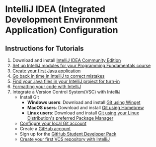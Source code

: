 # IntelliJ IDEA (Integrated Development Environment Application) Configuration

## Instructions for Tutorials
1. Download and install [IntelliJ IDEA Community Edition](https://www.jetbrains.com/idea/download/)
2. [Set up IntelliJ modules for your Programming Fundamentals course](https://youtu.be/WDCA1kTpPr4)
3. [Create your first Java application](https://youtu.be/PYs2S1GCOZE)
4. [Go back in time in IntelliJ to correct mistakes](https://youtu.be/aeEfjc279bA)
5. [Find your .java files in your IntelliJ project for turn-in](https://youtu.be/_gPv6GDwC90)
6. [Formatting your code with IntelliJ](https://youtu.be/lO7s2WcW13o)
7. Integrate a Version Control System(VSC) with IntelliJ
    * Install Git
        * **Windows users**: Download and install [Git using Winget](https://git-scm.com/download/win)
        * **MacOS users**: Download and install [Git using Homebrew](https://git-scm.com/download/mac)
        * **Linux users**: Download and install [Git using your Linux Distribution's preferred Package Manager](https://git-scm.com/download/linux)
    * [Configure your local Git account](https://support.atlassian.com/bitbucket-cloud/docs/configure-your-dvcs-username-for-commits/)
    * Create a [GitHub account](https:github.com)
    * Sign up for the [GitHub Student Developer Pack](https://education.github.com/pack)
    * [Create your first VCS repository with IntelliJ](https://youtu.be/DkGFZyaRR4c)
